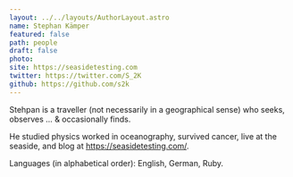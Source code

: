 ```yaml
---
layout: ../../layouts/AuthorLayout.astro
name: Stephan Kämper
featured: false
path: people
draft: false
photo: 
site: https://seasidetesting.com
twitter: https://twitter.com/S_2K
github: https://github.com/s2k
---
```


Stehpan is a traveller (not necessarily in a geographical sense) who seeks, observes … & occasionally finds.

He studied physics worked in oceanography, survived cancer, live at the seaside, and blog at https://seasidetesting.com/.

Languages (in alphabetical order): English, German, Ruby.